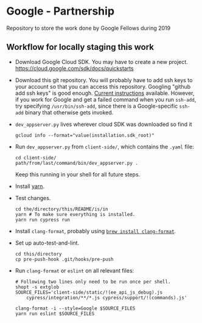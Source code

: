 # Google - Partnership
Repository to store the work done by Google Fellows during 2019 

## Workflow for locally staging this work
* Download Google Cloud SDK. You may have to create a new project.
https://cloud.google.com/sdk/docs/quickstarts

* Download this git repository. You will probably have to add ssh keys to your
account so that you can access this repository. Googling "github add ssh keys"
is good enough. [Current instructions](https://help.github.com/en/articles/generating-a-new-ssh-key-and-adding-it-to-the-ssh-agent)
available. However, if you work for Google and get a failed command when you run
`ssh-add`, try specifying `/usr/bin/ssh-add`, since there is a Google-specific
`ssh-add` binary that otherwise gets invoked.

* `dev_appserver.py` lives wherever cloud SDK was downloaded so find it

    ```shell
    gcloud info --format="value(installation.sdk_root)"

    ```

* Run `dev_appserver.py` from `client-side/`, which contains the `.yaml` file:

    ```shell
    cd client-side/
    path/from/last/command/bin/dev_appserver.py .
    ```

  Keep this running in your shell for all future steps.

* Install [yarn](http://yarnpkg.com/).

* Test changes.

    ```shell
    cd the/directory/this/README/is/in
    yarn # To make sure everything is installed.
    yarn run cypress run
    ```

* Install `clang-format`, probably using [`brew install clang-format`](https://brew.sh).

* Set up auto-test-and-lint.

    ```shell
    cd this/directory
    cp pre-push-hook .git/hooks/pre-push
    ```

* Run `clang-format` or `eslint` on all relevant files:

    ```shell
    # Following two lines only need to be run once per shell.
    shopt -s extglob
    SOURCE_FILES='client-side/static/!(ee_api_js_debug).js 
        cypress/integration/**/*.js cypress/support/!(commands).js'

    clang-format -i --style=Google $SOURCE_FILES
    yarn run eslint $SOURCE_FILES
    ```

